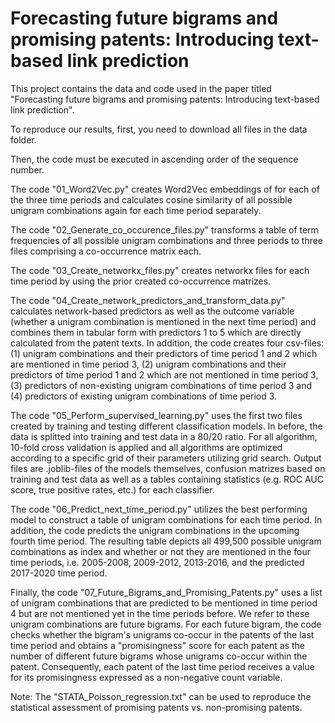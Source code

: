 # Forecasting future bigrams and promising patents: Introducing text-based link prediction

This project contains the data and code used in the paper titled "Forecasting future bigrams and promising patents: 
Introducing text-based link prediction".

To reproduce our results, first, you need to download all files in the data folder.

Then, the code must be executed in ascending order of the sequence number.

The code "01_Word2Vec.py" creates Word2Vec embeddings of for each of the three time periods and calculates cosine similarity of all possible unigram combinations again for each time period separately.

The code "02_Generate_co_occurence_files.py" transforms a table of term frequencies of all possible unigram combinations and three periods to three files comprising a co-occurrence matrix each.

The code "03_Create_networkx_files.py" creates networkx files for each time period by using the prior created co-occurrence matrizes.

The code "04_Create_network_predictors_and_transform_data.py" calculates network-based predictors as well as the outcome variable (whether a unigram combination is mentioned in the next time period) and combines them in tabular form with predictors 1 to 5 which are directly calculated from the patent texts. In addition, the code creates four csv-files: (1) unigram combinations and their predictors of time period 1 and 2 which are mentioned in time period 3, (2) unigram combinations and their predictors of time period 1 and 2 which are not mentioned in time period 3, (3) predictors of non-existing unigram combinations of time period 3 and (4) predictors of existing unigram combinations of time period 3.

The code "05_Perform_supervised_learning.py" uses the first two files created by training and testing different classification models. In before, the data is splitted into training and test data in a 80/20 ratio. For all algorithm, 10-fold cross validation is applied and all algorithms are optimized according to a specific grid of their parameters utilizing grid search. Output files are .joblib-files of the models themselves, confusion matrizes based on training and test data as well as a tables containing statistics (e.g. ROC AUC score, true positive rates, etc.) for each classifier.

The code "06_Predict_next_time_period.py" utilizes the best performing model to construct a table of unigram combinations for each time period. In addition, the code predicts the unigram combinations in the upcoming fourth time period. The resulting table depicts all 499,500 possible unigram combinations as index and whether or not they are mentioned in the four time periods, i.e. 2005-2008, 2009-2012, 2013-2016, and the predicted 2017-2020 time period.

Finally, the code "07_Future_Bigrams_and_Promising_Patents.py" uses a list of unigram combinations that are predicted to be mentioned in time period 4 but are not mentioned yet in the time periods before. We refer to these unigram combinations are future bigrams. For each future bigram, the code checks whether the bigram's unigrams co-occur in the patents of the last time period and obtains a "promisingness" score for each patent as the number of different future bigrams whose unigrams co-occur within the patent. Consequently, each patent of the last time period receives a value for its promisingness expressed as a non-negative count variable. 

Note: The "STATA_Poisson_regression.txt" can be used to reproduce the statistical assessment of promising patents vs. non-promising patents.
